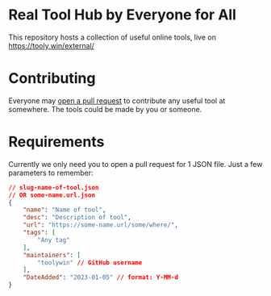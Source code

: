 # Real Tool Hub by Everyone for All
This repository hosts a collection of useful online tools, live on https://tooly.win/external/

# Contributing
Everyone may [open a pull request](https://github.com/toolywin/external/compare) to contribute any useful tool at somewhere. The tools could be made by you or someone.

# Requirements
Currently we only need you to open a pull request for 1 JSON file. Just a few parameters to remember:
```json
// slug-name-of-tool.json
// OR some-name.url.json
{
	"name": "Name of tool",
	"desc": "Description of tool",
	"url": "https://some-name.url/some/where/",
	"tags": [
		"Any tag"
	],
	"maintainers": [
		"toolywin" // GitHub username
	],
	"DateAdded": "2023-01-05" // format: Y-MM-d
}
```
